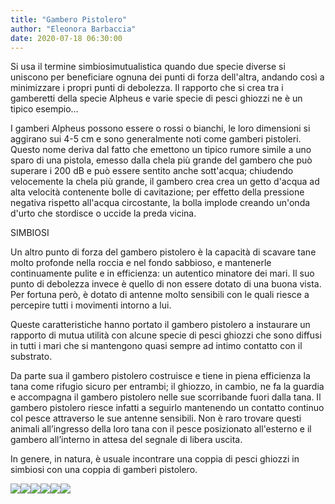 ```yaml
---
title: "Gambero Pistolero"
author: "Eleonora Barbaccia"
date: 2020-07-18 06:30:00
---
```


Si usa il termine simbiosimutualistica quando due specie diverse si uniscono per beneficiare ognuna dei punti di forza dell'altra, andando così a minimizzare i propri punti di debolezza. Il rapporto che si crea tra i gamberetti della specie Alpheus e varie specie di pesci ghiozzi ne è un tipico esempio…

I gamberi Alpheus possono essere o rossi o bianchi, le loro dimensioni si aggirano sui 4-5 cm e sono generalmente noti come gamberi pistoleri. Questo nome deriva dal fatto che emettono un tipico rumore simile a uno sparo di una pistola, emesso dalla chela più grande del gambero che può superare i 200 dB e può essere sentito anche sott'acqua; chiudendo velocemente la chela più grande, il gambero crea crea un getto d'acqua ad alta velocità contenente bolle di cavitazione; per effetto della pressione negativa rispetto all'acqua circostante, la bolla implode creando un'onda d'urto che stordisce o uccide la preda vicina.

SIMBIOSI

Un altro punto di forza del gambero pistolero è la capacità di scavare tane molto profonde nella roccia e nel fondo sabbioso, e mantenerle continuamente pulite e in efficienza: un autentico minatore dei mari. Il suo punto di debolezza invece è quello di non essere dotato di una buona vista. Per fortuna però, è dotato di antenne molto sensibili con le quali riesce a percepire tutti i movimenti intorno a lui.

Queste caratteristiche hanno portato il gambero pistolero a instaurare un rapporto di mutua utilità con alcune specie di pesci ghiozzi che sono diffusi in tutti i mari che si mantengono quasi sempre ad intimo contatto con il substrato.

Da parte sua il gambero pistolero costruisce e tiene in piena efficienza la tana come rifugio sicuro per entrambi; il ghiozzo, in cambio, ne fa la guardia e accompagna il gambero pistolero nelle sue scorribande fuori dalla tana. Il gambero pistolero riesce infatti a seguirlo mantenendo un contatto continuo col pesce attraverso le sue antenne sensibili. Non è raro trovare questi animali all’ingresso della loro tana con il pesce posizionato all'esterno e il gambero all’interno in attesa del segnale di libera uscita.

In genere, in natura, è usuale incontrare una coppia di pesci ghiozzi in simbiosi con una coppia di gamberi pistolero.

![](http://static.wixstatic.com/media/b04324_79e986fc034640d5bcf4475e400464c4~mv2.png)![](http://static.wixstatic.com/media/b04324_00bf091faf7b446ba2929ce37cbf8a3f~mv2.png)![](http://static.wixstatic.com/media/b04324_133d14bb4dad48bfb8f5bac16d36fea0~mv2.png)![](http://static.wixstatic.com/media/b04324_81d1d7b7c9154ea1820c8a6cc47fe8b6~mv2.png)![](http://static.wixstatic.com/media/b04324_211a0da0fab242aea27cf3cd6125de9a~mv2.png)![](http://static.wixstatic.com/media/b04324_bf0245d822554767a5644c00a0ccc9de~mv2.png)